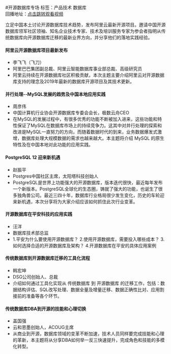 #开源数据库专场标签：<kbd>产品技术</kbd> <kbd>数据库</kbd><br>回播地址：[点击跳转观看视频](https://alhlsvodhls08.e.vhall.com/mp4record/Open-SourceDatabase.mp4)立足中国本土讨论开源数据库技术趋势，发布阿里云最新开源项目。邀请中国开源数据库领军社区领袖、知名企业技术专家、技术及培训服务专家为参会者指明从传统数据库向开源数据库迁移的最新业界方向，并分享他们的落地实践经验。#### 阿里云开源数据库项目最新发布* 李飞飞（飞刀）* 阿里巴巴集团副总裁、阿里云智能数据库事业部总裁、高级研究员*  阿里云持续在开源数据库社区积极贡献，本次主题主要介绍阿里云对开源数据库支持的理念及2019年最新的数据库开源项目及其技术更新。#### 并行处理--MySQL发展的趋势及中国本地应用实践* 周彦伟* 中国计算机行业协会开源数据库专委会会长，极数云舟CEO* 在MySQL的发展过程中，有很多优秀的功能不断被加入进来，这些功能和特性保证了MySQL在数据库市场上的持续竞争力。这其中对并行处理的探索和改进是MySQL一直努力的方向，而随着数据时代的到来，业务数据爆发式激增，数据库处理大规模数据的需求也越来越大。本主题将介绍 MySQL 的原生特性及在中国本地对此功能的应用实践。#### PostgreSQL 12 迎来新机遇* 赵振平* Postgres中国社区主席，太阳塔科技创始人*  PostgreSQL是世界上功能强大的开源数据库，版本迭代很快，最近每年发布一个新版本。PostgreSQL全球化的生态圈，铸就了强大的功能，也诞生了很多独角兽公司。最近三四十年，数据库行业格局很少发生变化，历史的车轮迎来新机遇，本次分享将为大家介绍应该如何抓住此次行业变革。#### 开源数据库在平安科技的应用实践* 汪洋* 数据库技术部总监*  1.平安为什么要使用开源数据库？ 2.使用开源数据库，需要投入哪些成本？ 3.如何选择合适的开源数据库及架构？ 4.开源数据库在平安的具体应用案例#### 传统数据库到开源数据库迁移的工具化流程* 韩宏坤* DSG公司创始人、总裁*  介绍如何通过工具化实现从 传统数据库 到 开源数据库 的迁移工作，包括：数据结构评估、SQL改写处理、数据全量及增量迁移、数据正确性比对、应用割接前的准备等各个环节。#### 传统数据库DBA到开源的技能和心理切换* 盖国强* 云和恩墨创始人，ACOUG主席* 从商业到开源，数据库领域的变革不断加速，技术人员同样要完成技能和心理的革新，本主题将从分享DBA如何举一反三快速提升，完成角色和技能的多模化转型。 